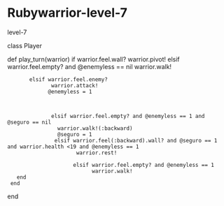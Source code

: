 Rubywarrior-level-7
===================

level-7

class Player

   def play_turn(warrior)
     if warrior.feel.wall?
        warrior.pivot!
       elsif warrior.feel.empty? and @enemyless == nil
            warrior.walk!
             
         
           elsif warrior.feel.enemy?
                  warrior.attack!
                 @enemyless = 1
                 
      

                  elsif warrior.feel.empty? and @enemyless == 1 and @seguro == nil
                    warrior.walk!(:backward)
                    @seguro = 1
                   elsif warrior.feel(:backward).wall? and @seguro == 1 and warrior.health <19 and @enemyless == 1
                          warrior.rest!
                        
                         elsif warrior.feel.empty? and @enemyless == 1
                               warrior.walk!
       end
     end
   end

